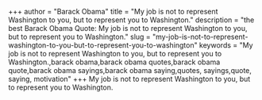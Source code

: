 +++
author = "Barack Obama"
title = "My job is not to represent Washington to you, but to represent you to Washington."
description = "the best Barack Obama Quote: My job is not to represent Washington to you, but to represent you to Washington."
slug = "my-job-is-not-to-represent-washington-to-you-but-to-represent-you-to-washington"
keywords = "My job is not to represent Washington to you, but to represent you to Washington.,barack obama,barack obama quotes,barack obama quote,barack obama sayings,barack obama saying,quotes, sayings,quote, saying, motivation"
+++
My job is not to represent Washington to you, but to represent you to Washington.
